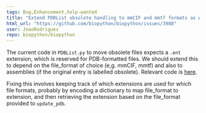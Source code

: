 ```yaml
---
tags: Bug,Enhancement,help-wanted
title: "Extend PDBList obsolete handling to mmCIF and mmtf formats as well as assemblies"
html_url: "https://github.com/biopython/biopython/issues/3988"
user: JoaoRodrigues
repo: biopython/biopython
---
```


The current code in `PDBList.py` to move obsolete files expects a `.ent` extension, which is reserved for PDB-formatted files. We should extend this to depend on the file_format of choice (e,g. mmCIF, mmtf) and also to assemblies (if the original entry is labelled obsolete). Relevant code is [here](https://github.com/JoaoRodrigues/biopython/blob/4d7042ed1185505691c7275c50bb539ef871211a/Bio/PDB/PDBList.py#L389).

Fixing this involves keeping track of which extensions are used for which file formats, probably by encoding a dictionary to map file_format to extension, and then retrieving the extension based on the file_format provided to `update_pdb`.

